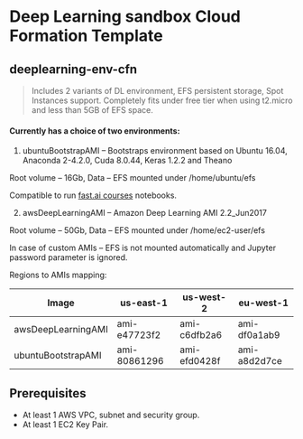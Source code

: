 # Deep Learning sandbox Cloud Formation Template
## deeplearning-env-cfn

> Includes 2 variants of DL environment, EFS persistent storage, Spot Instances support. Completely fits under free tier when using t2.micro and less than 5GB of EFS space.

#### Currently has a choice of two environments:
1.	ubuntuBootstrapAMI – Bootstraps environment based on Ubuntu 16.04, Anaconda 2-4.2.0, Cuda 8.0.44, Keras 1.2.2 and Theano

Root volume – 16Gb, Data – EFS mounted under /home/ubuntu/efs

Compatible to run [fast.ai courses](https://github.com/fastai/courses) notebooks.

2.	awsDeepLearningAMI – Amazon Deep Learning AMI 2.2_Jun2017 

Root volume – 50Gb, Data – EFS mounted under /home/ec2-user/efs

In case of custom AMIs – EFS is not mounted automatically and Jupyter password parameter is ignored.

Regions to AMIs mapping:


|     Image        | us-east-1    | us-west-2    |   eu-west-1   |
|   -------------  | -------------|------------- | --------------|
|awsDeepLearningAMI| ami-e47723f2 | ami-c6dfb2a6 |  ami-df0a1ab9 |
|ubuntuBootstrapAMI| ami-80861296 | ami-efd0428f |  ami-a8d2d7ce |


## Prerequisites
- At least 1 AWS VPC, subnet and security group.
- At least 1 EC2 Key Pair.
